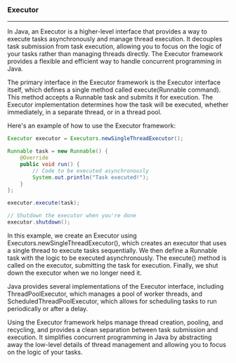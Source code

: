 ###  Executor
----------------------------- ------------
In Java, an Executor is a higher-level interface that provides a way to execute tasks asynchronously and manage thread execution. 
It decouples task submission from task execution,
allowing you to focus on the logic of your tasks rather than managing 
threads directly.
The Executor framework provides a flexible and efficient 
way to handle concurrent programming in Java.


The primary interface in the Executor framework is the Executor interface itself, 
which defines a single method called execute(Runnable command).
This method accepts a Runnable task and submits it for execution. 
The Executor implementation determines how the task will be executed,
whether immediately, in a separate thread, or in a thread pool.


Here's an example of how to use the Executor framework:

```java
Executor executor = Executors.newSingleThreadExecutor();

Runnable task = new Runnable() {
    @Override
    public void run() {
        // Code to be executed asynchronously
        System.out.println("Task executed!");
    }
};

executor.execute(task);

// Shutdown the executor when you're done
executor.shutdown();


```


In this example, we create an Executor using Executors.newSingleThreadExecutor(), which creates an executor that uses a single thread to execute tasks sequentially. We then define a Runnable task with the logic to be executed asynchronously. The execute() method is called on the executor, submitting the task for execution. Finally, we shut down the executor when we no longer need it.

Java provides several implementations of the Executor interface, including ThreadPoolExecutor, which manages a pool of worker threads, and ScheduledThreadPoolExecutor, which allows for scheduling tasks to run periodically or after a delay.

Using the Executor framework helps manage thread creation, pooling, and recycling, and provides a clean separation between task submission and execution. It simplifies concurrent programming in Java by abstracting away the low-level details of thread management and allowing you to focus on the logic of your tasks.